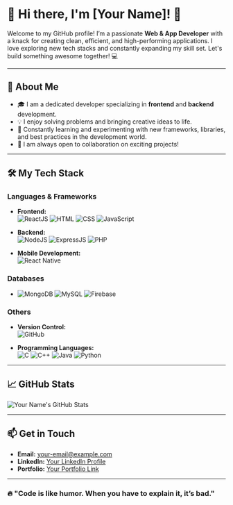 # 🚀 **Hi there, I'm [Your Name]!** 👋

Welcome to my GitHub profile! I’m a passionate **Web & App Developer** with a knack for creating clean, efficient, and high-performing applications. I love exploring new tech stacks and constantly expanding my skill set. Let's build something awesome together! 💻

---

## 🌟 **About Me**

- 🎓 I am a dedicated developer specializing in **frontend** and **backend** development.
- 💡 I enjoy solving problems and bringing creative ideas to life.
- 🌱 Constantly learning and experimenting with new frameworks, libraries, and best practices in the development world.
- 🤝 I am always open to collaboration on exciting projects!

---

## 🛠️ **My Tech Stack**

### **Languages & Frameworks**
- **Frontend:**  
  ![ReactJS](https://img.shields.io/badge/-ReactJS-61DAFB?style=flat&logo=react&logoColor=white) ![HTML](https://img.shields.io/badge/-HTML-E34F26?style=flat&logo=html5&logoColor=white) ![CSS](https://img.shields.io/badge/-CSS-1572B6?style=flat&logo=css3&logoColor=white) ![JavaScript](https://img.shields.io/badge/-JavaScript-F7DF1E?style=flat&logo=javascript&logoColor=white)

- **Backend:**  
  ![NodeJS](https://img.shields.io/badge/-NodeJS-339933?style=flat&logo=node.js&logoColor=white) ![ExpressJS](https://img.shields.io/badge/-ExpressJS-000000?style=flat&logo=express&logoColor=white) ![PHP](https://img.shields.io/badge/-PHP-777BB4?style=flat&logo=php&logoColor=white)

- **Mobile Development:**  
  ![React Native](https://img.shields.io/badge/-React%20Native-61DAFB?style=flat&logo=react&logoColor=white)  

### **Databases**
- ![MongoDB](https://img.shields.io/badge/-MongoDB-47A248?style=flat&logo=mongodb&logoColor=white) ![MySQL](https://img.shields.io/badge/-MySQL-4479A1?style=flat&logo=mysql&logoColor=white) ![Firebase](https://img.shields.io/badge/-Firebase-FFCA28?style=flat&logo=firebase&logoColor=white)

### **Others**
- **Version Control:**  
  ![GitHub](https://img.shields.io/badge/-GitHub-181717?style=flat&logo=github&logoColor=white)

- **Programming Languages:**  
  ![C](https://img.shields.io/badge/-C-A8B9CC?style=flat&logo=c&logoColor=white) ![C++](https://img.shields.io/badge/-C++-00599C?style=flat&logo=cplusplus&logoColor=white) ![Java](https://img.shields.io/badge/-Java-007396?style=flat&logo=java&logoColor=white) ![Python](https://img.shields.io/badge/-Python-3776AB?style=flat&logo=python&logoColor=white)

---

## 📈 **GitHub Stats**

![Your Name's GitHub Stats](https://github-readme-stats.vercel.app/api?username=your-github-username&show_icons=true&hide_border=true&theme=radical)

---

## 📫 **Get in Touch**

- **Email:** [your-email@example.com](mailto:your-email@example.com)
- **LinkedIn:** [Your LinkedIn Profile](https://linkedin.com/in/your-profile)
- **Portfolio:** [Your Portfolio Link](https://yourportfolio.com)

---

### 🔥 "Code is like humor. When you have to explain it, it’s bad."
